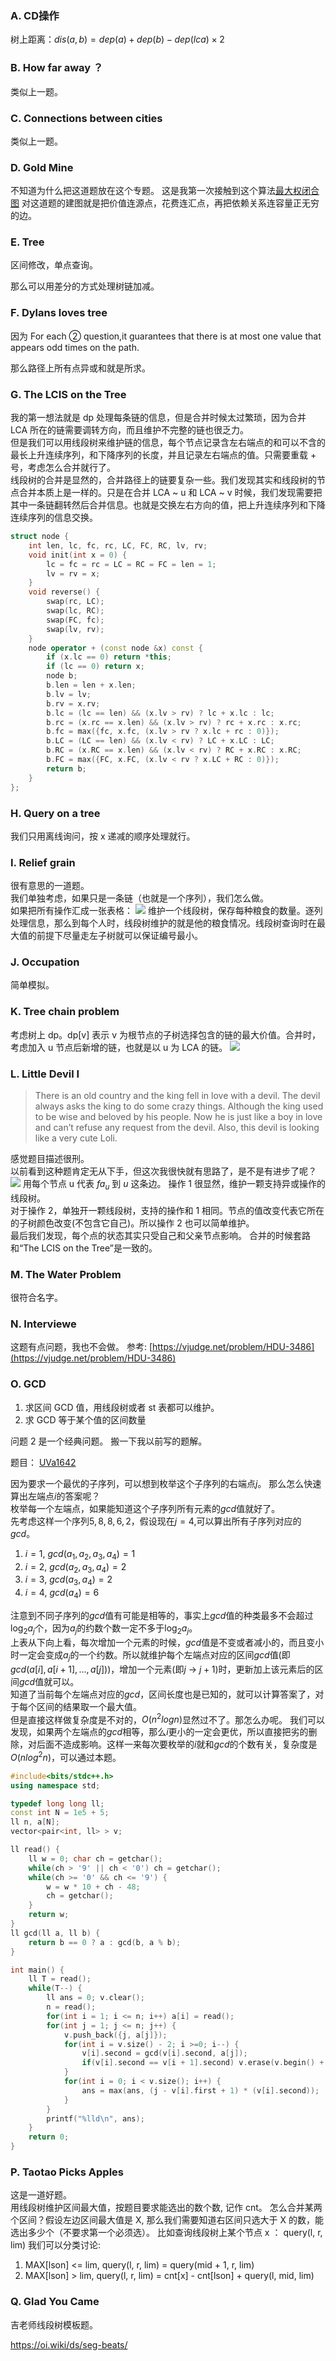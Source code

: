 ### A. CD操作

树上距离：$dis(a,b)=dep(a)+dep(b)-dep(lca)\times 2$

### B. How far away ？

类似上一题。

### C. Connections between cities

类似上一题。

### D. Gold Mine

不知道为什么把这道题放在这个专题。
这是我第一次接触到这个算法[最大权闭合图](https://www.cnblogs.com/wuyiqi/archive/2012/03/12/2391960.html)
对这道题的建图就是把价值连源点，花费连汇点，再把依赖关系连容量正无穷的边。

### E. Tree

区间修改，单点查询。

那么可以用差分的方式处理树链加减。  

### F. Dylans loves tree
因为 For each ② question,it guarantees that there is at most one value that appears odd times on the path.

那么路径上所有点异或和就是所求。

### G. The LCIS on the Tree
我的第一想法就是 dp 处理每条链的信息，但是合并时候太过繁琐，因为合并 LCA 所在的链需要调转方向，而且维护不完整的链也很乏力。  
但是我们可以用线段树来维护链的信息，每个节点记录含左右端点的和可以不含的最长上升连续序列，和下降序列的长度，并且记录左右端点的值。只需要重载 + 号，考虑怎么合并就行了。  
线段树的合并是显然的，合并路径上的链要复杂一些。我们发现其实和线段树的节点合并本质上是一样的。只是在合并 LCA ~ u 和 LCA ~ v 时候，我们发现需要把其中一条链翻转然后合并信息。也就是交换左右方向的值，把上升连续序列和下降连续序列的信息交换。

```cpp
struct node {
    int len, lc, fc, rc, LC, FC, RC, lv, rv;
    void init(int x = 0) {
        lc = fc = rc = LC = RC = FC = len = 1;
        lv = rv = x;
    }
    void reverse() {
        swap(rc, LC);
        swap(lc, RC);
        swap(FC, fc);
        swap(lv, rv);
    }
    node operator + (const node &x) const {
        if (x.lc == 0) return *this;
        if (lc == 0) return x;
        node b;
        b.len = len + x.len;
        b.lv = lv;
        b.rv = x.rv;
        b.lc = (lc == len) && (x.lv > rv) ? lc + x.lc : lc;
        b.rc = (x.rc == x.len) && (x.lv > rv) ? rc + x.rc : x.rc;
        b.fc = max({fc, x.fc, (x.lv > rv ? x.lc + rc : 0)});
        b.LC = (LC == len) && (x.lv < rv) ? LC + x.LC : LC;
        b.RC = (x.RC == x.len) && (x.lv < rv) ? RC + x.RC : x.RC;
        b.FC = max({FC, x.FC, (x.lv < rv ? x.LC + RC : 0)});
        return b;
    }
};
```
### H. Query on a tree 
我们只用离线询问，按 x 递减的顺序处理就行。  

### I. Relief grain
很有意思的一道题。  
我们单独考虑，如果只是一条链（也就是一个序列），我们怎么做。  
如果把所有操作汇成一张表格：
![](./H.png)
维护一个线段树，保存每种粮食的数量。逐列处理信息，那么到每个人时，线段树维护的就是他的粮食情况。线段树查询时在最大值的前提下尽量走左子树就可以保证编号最小。

### J. Occupation 
简单模拟。

### K. Tree chain problem 
考虑树上 dp。dp[v] 表示 v 为根节点的子树选择包含的链的最大价值。合并时，考虑加入 u 节点后新增的链，也就是以 u 为 LCA 的链。
![](./K.png)

### L. Little Devil I 
>There is an old country and the king fell in love with a devil. The devil always asks the king to do some crazy things. Although the king used to be wise and beloved by his people. Now he is just like a boy in love and can’t refuse any request from the devil. Also, this devil is looking like a very cute Loli.

感觉题目描述很刑。  
以前看到这种题肯定无从下手，但这次我很快就有思路了，是不是有进步了呢？
![](./Little%20Devil%20I.png)
用每个节点 u 代表 $fa_u$ 到 $u$ 这条边。
操作 1 很显然，维护一颗支持异或操作的线段树。  
对于操作 2，单独开一颗线段树，支持的操作和 1 相同。节点的值改变代表它所在的子树颜色改变(不包含它自己)。所以操作 2 也可以简单维护。  
最后我们发现，每个点的状态其实只受自己和父亲节点影响。
合并的时候套路和“The LCIS on the Tree”是一致的。

### M. The Water Problem 
很符合名字。

### N. Interviewe
这题有点问题，我也不会做。
参考: [https://vjudge.net/problem/HDU-3486](https://vjudge.net/problem/HDU-3486)

### O. GCD
1. 求区间 GCD 值，用线段树或者 st 表都可以维护。
2. 求 GCD 等于某个值的区间数量

问题 2 是一个经典问题。
搬一下我以前写的题解。

题目： [UVa1642](https://www.luogu.com.cn/problem/UVA1642)

因为要求一个最优的子序列，可以想到枚举这个子序列的右端点$j$。  那么怎么快速算出左端点$i$的答案呢？  
枚举每一个左端点，如果能知道这个子序列所有元素的$gcd$值就好了。  
先考虑这样一个序列$5,8,8,6,2$，假设现在$j=4$,可以算出所有子序列对应的$gcd$。
1. $i=1$, $gcd(a_1,a_2,a_3,a_4)=1$
2. $i=2$, $gcd(a_2,a_3,a_4)=2$
3. $i=3$, $gcd(a_3,a_4)=2$
4. $i=4$, $gcd(a_4)=6$

注意到不同子序列的$gcd$值有可能是相等的，事实上$gcd$值的种类最多不会超过$\log_2 a_j$个，因为$a_j$的约数个数一定不多于$\log_2 a_j$。  
上表从下向上看，每次增加一个元素的时候，$gcd$值是不变或者减小的，而且变小时一定会变成$a_j$的一个约数。所以就维护每个左端点对应的区间$gcd$值(即$gcd(a[i],a[i+1],...,a[j])$)，增加一个元素(即$j$ -> $j+1$)时，更新加上该元素后的区间$gcd$值就可以。  
知道了当前每个左端点对应的$gcd$，区间长度也是已知的，就可以计算答案了，对于每个区间的结果取一个最大值。  
但是直接这样做复杂度是不对的，$O(n^2log n)$显然过不了。那怎么办呢。
我们可以发现，如果两个左端点的$gcd$相等，那么$i$更小的一定会更优，所以直接把劣的删除，对后面不造成影响。这样一来每次要枚举的$i$就和$gcd$的个数有关，复杂度是$O(nlog^2 n)$，可以通过本题。


```cpp
#include<bits/stdc++.h>
using namespace std;

typedef long long ll;
const int N = 1e5 + 5;
ll n, a[N];
vector<pair<int, ll> > v;

ll read() {
	ll w = 0; char ch = getchar();
	while(ch > '9' || ch < '0') ch = getchar();
	while(ch >= '0' && ch <= '9') {
		w = w * 10 + ch - 48;
		ch = getchar();
	}
	return w;
}
ll gcd(ll a, ll b) {
	return b == 0 ? a : gcd(b, a % b);
}

int main() {
    ll T = read();
    while(T--) {
    	ll ans = 0; v.clear();
    	n = read();
    	for(int i = 1; i <= n; i++) a[i] = read();
        for(int j = 1; j <= n; j++) {
            v.push_back({j, a[j]});
            for(int i = v.size() - 2; i >=0; i--) {
            	v[i].second = gcd(v[i].second, a[j]);
            	if(v[i].second == v[i + 1].second) v.erase(v.begin() + i + 1);
            }
            for(int i = 0; i < v.size(); i++) {
            	ans = max(ans, (j - v[i].first + 1) * (v[i].second));
            }
        }
        printf("%lld\n", ans);
    }
    return 0;
}
```

### P. Taotao Picks Apples
这是一道好题。  
用线段树维护区间最大值，按题目要求能选出的数个数, 记作 cnt。
怎么合并某两个区间？假设左边区间最大值是 X, 那么我们需要知道右区间只选大于 X 的数，能选出多少个（不要求第一个必须选）。
比如查询线段树上某个节点 x ： query(l, r, lim)
我们可以分类讨论: 

1. MAX[lson] <= lim, query(l, r, lim) = query(mid + 1, r, lim)
2. MAX[lson] > lim, query(l, r, lim) = cnt[x] - cnt[lson] + query(l, mid, lim)

### Q. Glad You Came 
吉老师线段树模板题。 

https://oi.wiki/ds/seg-beats/

